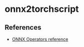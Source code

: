 # onnx2torchscript

## References
- [ONNX Operators reference](https://github.com/onnx/onnx/blob/main/docs/Operators.md)
